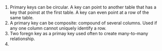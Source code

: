 1. Primary keys can be circular. A key can point to another table that has a key that poinst at the first table. A key can even point at a row of the same table.
2. A primary key can be composite: compound of several columns. Used if any one column  cannot uniquely identify a row.
3. Two foregn key as a primay key used often to create many-to-many relationship.
4.

